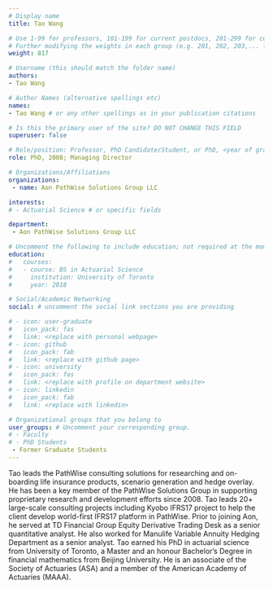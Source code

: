 ```yaml
---
# Display name
title: Tao Wang

# Use 1-99 for professors, 101-199 for current postdocs, 201-299 for current phds, 301-399 for current masters, 401-499 for current undergrads, 801-809 for alum postdocs, 811-849 for alum phds, 851-899 for alum masters, and 901-999 for alum undergrads
# Further modifying the weights in each group (e.g. 201, 202, 203,... for current phds) allows customized ordering (e.g. new students first)
weight: 817

# Username (this should match the folder name)
authors:
- Tao Wang

# Author Names (alternative spellings etc)
names:
- Tao Wang # or any other spellings as in your publication citations

# Is this the primary user of the site? DO NOT CHANGE THIS FIELD
superuser: false

# Role/position: Professor, PhD Candidate/Student, or PhD, <year of graduation>
role: PhD, 2008; Managing Director

# Organizations/Affiliations
organizations:
 - name: Aon PathWise Solutions Group LLC

interests:
# - Actuarial Science # or specific fields

department:
 - Aon PathWise Solutions Group LLC

# Uncomment the following to include education; not required at the moment.
education:
#   courses:
#   - course: BS in Actuarial Science
#     institution: University of Toronto
#     year: 2018

# Social/Academic Networking
social: # uncomment the social link sections you are providing

# - icon: user-graduate
#   icon_pack: fas
#   link: <replace with personal webpage>
# - icon: github
#   icon_pack: fab
#   link: <replace with github page>
# - icon: university
#   icon_pack: fas
#   link: <replace with profile on department website>
# - icon: linkedin
#   icon_pack: fab
#   link: <replace with linkedin>

# Organizational groups that you belong to
user_groups: # Uncomment your corresponding group.
# - Faculty
# - PhD Students
 - Former Graduate Students
---
```


Tao leads the PathWise consulting solutions for researching and on-boarding life insurance products, scenario generation and hedge overlay.  He has been a key member of the PathWise Solutions Group in supporting proprietary research and development efforts since 2008.  Tao leads 20+ large-scale consulting projects including Kyobo IFRS17 project to help the client develop world-first IFRS17 platform in PathWise.  Prior to joining Aon, he served at TD Financial Group Equity Derivative Trading Desk as a senior quantitative analyst.  He also worked for Manulife Variable Annuity Hedging Department as a senior analyst.  Tao earned his PhD in actuarial science from University of Toronto, a Master and an honour Bachelor’s Degree in financial mathematics from Beijing University.  He is an associate of the Society of Actuaries (ASA) and a member of the American Academy of Actuaries (MAAA).